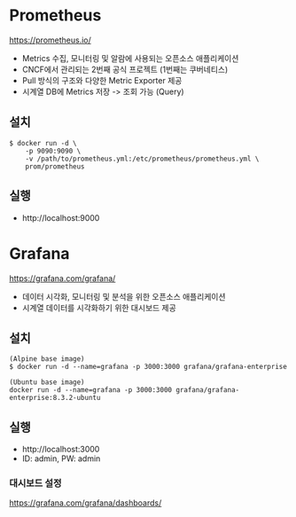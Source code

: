 # Prometheus

https://prometheus.io/

- Metrics 수집, 모니터링 및 알람에 사용되는 오픈소스 애플리케이션
- CNCF에서 관리되는 2번째 공식 프로젝트 (1번째는 쿠버네티스)
- Pull 방식의 구조와 다양한 Metric Exporter 제공
- 시계열 DB에 Metrics 저장 -> 조회 가능 (Query)

## 설치

```
$ docker run -d \
    -p 9090:9090 \
    -v /path/to/prometheus.yml:/etc/prometheus/prometheus.yml \
    prom/prometheus
```

## 실행

- http://localhost:9000

# Grafana

https://grafana.com/grafana/

- 데이터 시각화, 모니터링 및 분석을 위한 오픈소스 애플리케이션
- 시계열 데이터를 시각화하기 위한 대시보드 제공

## 설치

```
(Alpine base image)
$ docker run -d --name=grafana -p 3000:3000 grafana/grafana-enterprise

(Ubuntu base image)
docker run -d --name=grafana -p 3000:3000 grafana/grafana-enterprise:8.3.2-ubuntu
```

## 실행

- http://localhost:3000
- ID: admin, PW: admin

### 대시보드 설정

https://grafana.com/grafana/dashboards/

